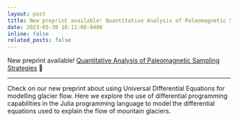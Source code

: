 ```yaml
---
layout: post
title: New preprint available! Quantitative Analysis of Paleomagnetic Sampling Strategies 
date: 2023-05-30 16:11:00-0400
inline: false
related_posts: false
---
```


New preprint available! [Quantitative Analysis of Paleomagnetic Sampling Strategies](https://agupubs.onlinelibrary.wiley.com/doi/abs/10.1029/2023JB027211) :bell: 

***

Check on our new preprint about using Universal Differential Equations for modelling glacier flow. Here we explore the use of differential programming capabilities in the Julia programming language to model the differential equations used to explain the flow of mountain glaciers. 